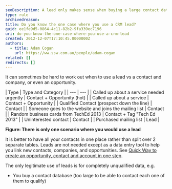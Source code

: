```yaml
---
seoDescription: A lead only makes sense when buying a large contact database where it's impractical to qualify each individual.
type: rule
archivedreason:
title: Do you know the one case where you use a CRM lead?
guid: ee1fe9d5-0864-4c11-82b2-9fa339ec7196
uri: do-you-know-the-one-case-where-you-use-a-crm-lead
created: 2012-12-07T17:10:45.0000000Z
authors:
  - title: Adam Cogan
    url: https://ww.ssw.com.au/people/adam-cogan
related: []
redirects: []
---
```


It can sometimes be hard to work out when to use a lead vs a contact and company, or even an opportunity.

<!--endintro-->

| Type
| Type and Category
|
| --- | --- |
| Called up about a service needed urgently
| Contact + Opportunity (hot)
|
| Called up about a service
| Contact + Opportunity
|
| Qualified Contact (prospect down the line)
| Contact
|
| Someone goes to the website and joins the mailing list
| Contact
|
| Random business cards from TechEd 2013 | Contact + Tag "Tech Ed 2013"
|
| Uninterested contact
| Contact
|
| Purchased mailing list
| Lead
|

**Figure: There is only one scenario where you would use a lead**

It is better to have all your contacts in one place rather than split over 2 separate tables. Leads are not needed except as a data entry tool to help you link new contacts, companies, and opportunities. See [Quick Way to create an opportunity, contact and account in one step](/data-entry-do-you-know-the-quick-way-to-create-a-contact-account-and-opportunity-in-1-go).

The only legitimate use of leads is for completely unqualified data, e.g.

- You buy a contact database (too large to be able to contact each one of them to qualify)
